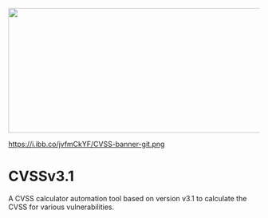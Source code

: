 <p align="center">
<img src="https://i.ibb.co/jvfmCkYF/CVSS-banner-git.png" width="700px" height="250px">
</p>

https://i.ibb.co/jvfmCkYF/CVSS-banner-git.png
# CVSSv3.1
A CVSS calculator automation tool based on version v3.1 to calculate the CVSS for various vulnerabilities.
